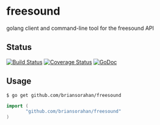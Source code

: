 freesound
============

golang client and command-line tool for the freesound API

## Status

[![Build Status](https://drone.io/github.com/briansorahan/freesound/status.png)](https://drone.io/github.com/briansorahan/freesound/latest)
[![Coverage Status](https://coveralls.io/repos/github/briansorahan/freesound/badge.svg?branch=master)](https://coveralls.io/github/briansorahan/freesound?branch=master)
[![GoDoc](https://godoc.org/github.com/briansorahan/freesound?status.svg)](https://godoc.org/github.com/briansorahan/freesound)

## Usage

```shell
$ go get github.com/briansorahan/freesound
```

```go
import (
       "github.com/briansorahan/freesound"
)
```